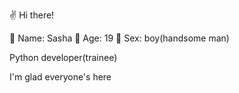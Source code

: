 ✌ Hi there!

👾 Name: Sasha
👾 Age: 19
👾 Sex: boy(handsome man)

Python developer(trainee)

I'm glad everyone's here
